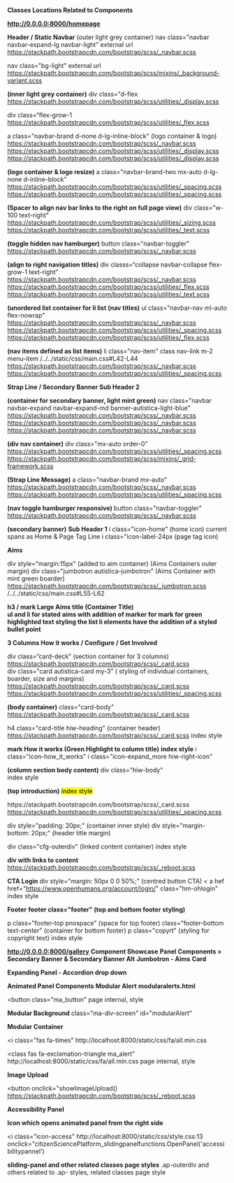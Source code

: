 **Classes Locations Related to Components**

**http://0.0.0.0:8000/homepage**

**Header / Static Navbar**
(outer light grey container)
nav class="navbar navbar-expand-lg navbar-light" 
external url  https://stackpath.bootstrapcdn.com/bootstrap/scss/_navbar.scss

nav class="bg-light" 
external url https://stackpath.bootstrapcdn.com/bootstrap/scss/mixins/_background-variant.scss

**(inner light grey container)**
div class="d-flex 
https://stackpath.bootstrapcdn.com/bootstrap/scss/utilities/_display.scss

div class=“flex-grow-1 
https://stackpath.bootstrapcdn.com/bootstrap/scss/utilities/_flex.scss

a class="navbar-brand d-none d-lg-inline-block" (logo container & logo)
https://stackpath.bootstrapcdn.com/bootstrap/scss/_navbar.scss
https://stackpath.bootstrapcdn.com/bootstrap/scss/utilities/_display.scss
https://stackpath.bootstrapcdn.com/bootstrap/scss/utilities/_display.scss

**(logo container & logo resize)**
a class="navbar-brand-two mx-auto d-lg-none d-inline-block" 
https://stackpath.bootstrapcdn.com/bootstrap/scss/utilities/_spacing.scss
https://stackpath.bootstrapcdn.com/bootstrap/scss/utilities/_spacing.scss

**(Spacer to align nav bar links to the right on full page view)**
div class="w-100 text-right" 
https://stackpath.bootstrapcdn.com/bootstrap/scss/utilities/_sizing.scss
https://stackpath.bootstrapcdn.com/bootstrap/scss/utilities/_text.scss

**(toggle hidden nav hamburger)**
button class="navbar-toggler" 
https://stackpath.bootstrapcdn.com/bootstrap/scss/_navbar.scss

**(align to right navigation titles)**
div classs=“collapse navbar-collapse flex-grow-1 text-right” 
https://stackpath.bootstrapcdn.com/bootstrap/scss/_navbar.scss
https://stackpath.bootstrapcdn.com/bootstrap/scss/utilities/_flex.scss
https://stackpath.bootstrapcdn.com/bootstrap/scss/utilities/_text.scss

**(unordered list container for li list (nav titles)** 
ul class="navbar-nav ml-auto flex-nowrap” 
https://stackpath.bootstrapcdn.com/bootstrap/scss/_navbar.scss
https://stackpath.bootstrapcdn.com/bootstrap/scss/utilities/_spacing.scss
https://stackpath.bootstrapcdn.com/bootstrap/scss/utilities/_flex.scss

**(nav items defined as list items)**
li class="nav-item" 
class nav-link m-2 menu-item 
/../../static/css/main.css#L42-L44
https://stackpath.bootstrapcdn.com/bootstrap/scss/_navbar.scss
https://stackpath.bootstrapcdn.com/bootstrap/scss/utilities/_spacing.scss


**Strap Line / Secondary Banner Sub Header 2** 

**(container for secondary banner, light mint green)**
nav class="navbar navbar-expand navbar-expand-md banner-autistica-light-blue" 
https://stackpath.bootstrapcdn.com/bootstrap/scss/_navbar.scss
https://stackpath.bootstrapcdn.com/bootstrap/scss/_navbar.scss
https://stackpath.bootstrapcdn.com/bootstrap/scss/_navbar.scss


**(div nav container)**
div class="mx-auto order-0" 
https://stackpath.bootstrapcdn.com/bootstrap/scss/utilities/_spacing.scss
https://stackpath.bootstrapcdn.com/bootstrap/scss/mixins/_grid-framework.scss

**(Strap Line Message)**
a class="navbar-brand mx-auto" 
https://stackpath.bootstrapcdn.com/bootstrap/scss/_navbar.scss
https://stackpath.bootstrapcdn.com/bootstrap/scss/utilities/_spacing.scss

**(nav toggle hamburger responsive)**
button class="navbar-toggler" 
https://stackpath.bootstrapcdn.com/bootstrap/scss/_navbar.scss  

**(secondary banner)**
**Sub Header 1** 
i class="icon-home" (home icon)
current spans as Home & Page Tag Line
i class="icon-label-24px (page tag icon)

**Aims** 

div style="margin:15px" (added to aim container) (Aims Containers outer margin)
div class="jumbotron autistica-jumbotron" (Aims Container with mint green boarder)
https://stackpath.bootstrapcdn.com/bootstrap/scss/_jumbotron.scss
/../../static/css/main.css#L55-L62

**h3 / mark Large Aims title (Container Title)**  
**ul and li for stated aims with addition of marker for mark for green highlighted text styling the list li elements have the addition of a styled bullet point**

**3 Columns How it works / Configure / Get Involved**

div class=“card-deck” (section container for 3 columns)
https://stackpath.bootstrapcdn.com/bootstrap/scss/_card.scss
<br>
div class="card autistica-card my-3”  ( styling of individual containers, boarder, size and margins)
https://stackpath.bootstrapcdn.com/bootstrap/scss/_card.scss
https://stackpath.bootstrapcdn.com/bootstrap/scss/utilities/_spacing.scss


**(body container)**
class="card-body” 
https://stackpath.bootstrapcdn.com/bootstrap/scss/_card.scss

h4 class="card-title hiw-heading" (container header)
https://stackpath.bootstrapcdn.com/bootstrap/scss/_card.scss
index style

**mark How it works</mark> (Green Highlight to column title)**
**index style**
i class="icon-how_it_works"
i class="icon-expand_more hiw-right-icon"

**(column section body content)**
div class="hiw-body"   
index style

**(top introduction)**
<mark> 
index style
<p class="card-text”> 

**(paragraph spacing between top introduction paragraph and list)**
**ul and li (styled bullet pointed listed green highlighted)**

**Columns 2 & 3** 
div class="card autistica-card my-3" (inner and outer container stying)
https://stackpath.bootstrapcdn.com/bootstrap/scss/_card.scss
https://stackpath.bootstrapcdn.com/bootstrap/scss/utilities/_spacing.scss

div style="padding: 20px;" (container inner style)
div style="margin-bottom: 20px;" (header title margin)

div class="cfg-outerdiv" (linked content container)
index style

**div with links to content**
<a hrefs style> 
https://stackpath.bootstrapcdn.com/bootstrap/scss/_reboot.scss


**CTA Login** 
div style="margin: 50px 0 0 50%;" (centred button CTA)
< a hef href="https://www.openhumans.org/account/login/" class="hm-ohlogin"
index style

**Footer** 
**footer class="footer" (top and bottom footer styling)**

p class="footer-top pnospace" (space for top footer)
class="footer-bottom text-center" (container for bottom footer)
p class="copyrt" (styling for copyright text)
index style

**http://0.0.0.0:8000/gallery**
**Component Showcase**
**Panel Components > Secondary Banner & Secondary Banner Alt**
**Jumbotron - Aims**
**Card**
<div class="card-body"
https://stackpath.bootstrapcdn.com/bootstrap/scss/_card.scss

<h4 class="card-title hiw-heading"
https://stackpath.bootstrapcdn.com/bootstrap/scss/_card.scss
http://localhost:8000/gallery page internal, style 

<div class="hiw-body"
http://localhost:8000/gallery  page internal, style 


**Expanding Panel - Accordion drop down**
<div class="ap-navadjust-outerdiv"
page internal, style

<div class="ap-navadjust-expand"
page internal, style

**Animated Panel Components** 
**Modular Alert**
**modularalerts.html**

<button class="ma_button"
page internal, style

**Modular Background**
class="ma-div-screen"
id="modularAlert"

**Modular Container**
<div class="ma-divts"
page internal, style

<i class="fas fa-times" 
http://localhost:8000/static/css/fa/all.min.css

<class fas fa-exclamation-triangle ma_alert"
http://localhost:8000/static/css/fa/all.min.css
page internal, style

<div class="ma_timeout"
page internal, style

<div class="ma_to_text"
page internal, style

**Image Upload**
<div class ui-master-div 
page internal, style

<button onclick="showImageUpload()
https://stackpath.bootstrapcdn.com/bootstrap/scss/_reboot.scss


**Accessibility Panel** 

**Icon which opens animated panel from the right side** 

<i class="icon-access"
http://localhost:8000/static/css/style.css:13
onclick="citizenSciencePlatform_slidingpanelfunctions.OpenPanel('accessibilitypannel’)

**sliding-panel and other related classes page styles**
.ap-outerdiv and others related to .ap- styles, related classes page style
<script>function show_hideExpandingPanel(panelID, panel_arrow)…. 


**Accessibility Panel**
<div class="ap-outerdiv"
http://localhost:8000/gallery:814

<div class="ap-langsel"
http://localhost:8000/gallery:820

<div class="ap-language"
http://localhost:8000/gallery:823


**Accessibility Menu**

<i class="icon-screen-reader ap-icon-na"
http://localhost:8000/static/css/style.css:13

<div class="sliding-panel left sliding-panel-open-left" id=“accessibilitypannel etc
http://localhost:8000/gallery:785 + 

**Navigation Adjustment**
<div class="ap-navadjust-outerdiv" (three section accordions)
http://localhost:8000/gallery:837

<div class=“ap-div-nai”
http://localhost:8000/gallery:894


**Colour Adjustment** 
<div class="ap-navadjust-outerdiv" (three section accordions)
http://localhost:8000/gallery:837

<i class="ap-arrow-right icon-expand_more" id="arrow_expandingpanel_ca" onclick="show_hideExpandingPanel('coladjust', 'arrow_expandingpanel_ca')"></i>
http://localhost:8000/static/css/style.css

<div class="ap-navadjust-expand" id="coladjust"
http://localhost:8000/gallery:850

<div class="ap-div-cc"
http://localhost:8000/gallery:932

<div class="ap-icon-col"
http://localhost:8000/gallery:936

<i class="icon-opacity-24px"
http://localhost:8000/static/css/style.css:13

<div class="ap-cc-text"
http://localhost:8000/gallery:940

<div class="ap-div-col"
http://localhost:8000/gallery:943

<div class="ap-box-cc"
http://localhost:8000/gallery:948

<div class="ap-icon-col-big"
http://localhost:8000/gallery:955

<i class="icon-opacity-24px"
http://localhost:8000/static/css/style.css:13

<div class="ap-box-cc-text"
http://localhost:8000/gallery:959

<div class="ap-div-sc"
http://localhost:8000/gallery:972

<div class="ap-sc-circle"
http://localhost:8000/gallery:963

<div class="ap-sc-text"
http://localhost:8000/gallery:975

<div class="ap-div-tabs"
http://localhost:8000/gallery:978

<div class="ap-tab-bground"
http://localhost:8000/gallery:983

<div class="ap-tab-other"
http://localhost:8000/gallery:990

**(Saturation & Brightness)**
<div class="ap-hslcolorpicker"
http://localhost:8000/gallery:1005

<input type="range" 
https://stackpath.bootstrapcdn.com/bootstrap/scss/_reboot.scss:317 - 325

<script var hslSlider, var saturationSlider, var brightnessSlider
<i class=“icon-reset-colour ap-icon-rc
http://localhost:8000/gallery:1039

<div class="ap-bpcpp"
http://localhost:8000/gallery:1043

<div ap-col-circles
http://localhost:8000/gallery:1047

**(Container for three Contrast containers)**
<div class="ap-div-contrast"
http://localhost:8000/gallery:1085

<div class="ap-contrast-box"
http://localhost:8000/gallery:1089

<div class="ap-icon-contrast
http://localhost:8000/gallery:1097

<div class="ap-bottom-slider"
http://localhost:8000/gallery:1101

<div class="ap-bottom-slider-left"
http://localhost:8000/gallery:1115

<i class="icon-add_circle-24px
http://localhost:8000/static/css/style.css:13

**(- & + Contrast Slider)**
script var Slider

**(Content Adjustment)** 
**accessibilitypanel.html** 
with PanelID="accessibilitypannel" Direction="left"

<div class="ap-navadjust-outerdiv"
http://localhost:8000/gallery:837

<div class="ap-fs-box"
http://localhost:8000/gallery:1283

<i class="icon-font-sizing"
http://localhost:8000/static/css/style.css:13

<div class="ap-flw-outerdiv"
http://localhost:8000/gallery:1295

<div class="ap-fs-button"
http://localhost:8000/gallery:1300

<div class="ap-lws-button"
http://localhost:8000/gallery:1311

<div class="ap-icon-lum"
http://localhost:8000/gallery:1320

<i class="icon-luminance"
http://localhost:8000/static/css/style.css:13


**(3 High Contrasts 1&2 / Low Luminance Text)**
<div class ap-lum-outerdiv
http://localhost:8000/gallery:1323

<div class="ap-hcl"
http://localhost:8000/gallery:1328

<div class="ap-hc3-desc"
http://localhost:8000/gallery:1345

<div class="ap-hcl-title"
http://localhost:8000/gallery:1354

<i class="ap-arrow-right icon-expand_more"
http://localhost:8000/static/css/style.css:13

<div class="ap-navadjust-expand"
http://localhost:8000/gallery:850

<div class="ap-hcl"
http://localhost:8000/gallery:1328

<div class="ap-hc4-desc"
http://localhost:8000/gallery:1350

**(Low Luminance 2)**
<div class="ap-hcl-title"
http://localhost:8000/gallery:1354

**(Magnifier)**
<div class="ap-mag-box"
http://localhost:8000/gallery:1363

**(Close Function)**
<i class="icon-close sp-icon-close"
onclick="citizenSciencePlatform_slidingpanelfunctions.ClosePanel('accessibilitypannel')"
http://localhost:8000/static/css/style.css:13
http://localhost:8000/gallery:808

**Navigation Components**
Header as inserted home page 
Navigation as inserted home page 
Footer Top & Bottom as inserted home page 
Newsletter Cards as inserted home page and newsletterCards.html

**User Journey Stepped Control**
load userJourney
<form id="stepper” method="POST"
<link rel="stylesheet" href="https://stackpath.bootstrapcdn.com/bootstrap/4.4.1/css/bootstrap.min.css" integrity="sha384-Vkoo8x4CGsO3+Hhxv8T/Q5PaXtkKtu6ug5TOeNV6gBiFeWPGFN9MuhOf23Q9Ifjh"

<div class="step"
http://localhost:8000/gallery:1824

**(Next Button)**
<button type="submit" form="stepper" value="Submit"Next</button
https://stackpath.bootstrapcdn.com/bootstrap/4.4.1/css/bootstrap.min.css


**Newsletter Signup** 
**(Newsletter Subscribe)**
**newsletterSignup.html**
<div class="card-body"
<link rel="stylesheet" href="https://stackpath.bootstrapcdn.com/bootstrap/4.4.1/css/bootstrap.min.css" integrity="sha384-Vkoo8x4CGsO3+Hhxv8T/Q5PaXtkKtu6ug5TOeNV6gBiFeWPGFN9MuhOf23Q9Ifjh" crossorigin="anonymous">

<h4 class="card-title
<link rel="stylesheet" href="https://stackpath.bootstrapcdn.com/bootstrap/4.4.1/css/bootstrap.min.css" integrity="sha384-Vkoo8x4CGsO3+Hhxv8T/Q5PaXtkKtu6ug5TOeNV6gBiFeWPGFN9MuhOf23Q9Ifjh" crossorigin="anonymous">

<h6 class="card-subtitle mb-2 text-muted"
https://stackpath.bootstrapcdn.com/bootstrap/4.4.1/css/bootstrap.min.css

form 
https://stackpath.bootstrapcdn.com/bootstrap/4.4.1/css/bootstrap.min.css

<div class="col-auto"
https://stackpath.bootstrapcdn.com/bootstrap/4.4.1/css/bootstrap.min.css
https://stackpath.bootstrapcdn.com/bootstrap/4.4.1/css/bootstrap.min.css


**Name Input** 
label class="sr-only" for="inlineFormInput"
https://stackpath.bootstrapcdn.com/bootstrap/4.4.1/css/bootstrap.min.css

<input type="text" class="form-control mb-2" id="inlineFormInput" placeholder="John Doe">
https://stackpath.bootstrapcdn.com/bootstrap/4.4.1/css/bootstrap.min.css


<div class="col-auto"
https://stackpath.bootstrapcdn.com/bootstrap/4.4.1/css/bootstrap.min.css
<button type="submit" class="btn btn-primary mb-2">Subscribe</button>
https://stackpath.bootstrapcdn.com/bootstrap/4.4.1/css/bootstrap.min.css

<div class="card-footer text-success"
http://localhost:8000/gallery:1946


**Language Selector**
<div class="dropdown"
https://stackpath.bootstrapcdn.com/bootstrap/4.4.1/css/bootstrap.min.css

<a class=btn btn-autisica dropdown-toggle
https://stackpath.bootstrapcdn.com/bootstrap/4.4.1/css/bootstrap.min.css
http://localhost:8000/gallery:1997
https://stackpath.bootstrapcdn.com/bootstrap/4.4.1/css/bootstrap.min.css

<div class="dropdown-menu"
https://stackpath.bootstrapcdn.com/bootstrap/4.4.1/css/bootstrap.min.css

<a class="dropdown-item"
https://stackpath.bootstrapcdn.com/bootstrap/4.4.1/css/bootstrap.min.css

**Defined Profile**
**(outer container)**
<div class="dp-outerdiv"
http://localhost:8000/gallery:2058

**(inner container)**
<div class="dp-questions"
http://localhost:8000/gallery:2064

<div class="dp-question-text"
http://localhost:8000/gallery:2070

**Label title, duplicated three times for profile questions**
class="dp-yesnotext"
http://localhost:8000/gallery:2082

**Input** 
https://stackpath.bootstrapcdn.com/bootstrap/4.4.1/css/bootstrap.min.css

**Submit Button**
<div class="dp-submit"
http://localhost:8000/gallery:2073


**User Experience Form** 
**Where (location)**
<div class="uef-top-box"
http://localhost:8000/gallery:2247

Fixes
td.uef-top-text {
    border: none;
}

uef-td-input {
    padding-right: 0px;
}

td, th {
    border: none;
}
http://localhost:8000/gallery:2750

.uef-outer-div {
    border-radius: 0px 0px 10px 10px;
    border-width: 2px;
    border-style: solid;
    border-color: var(--autistica-mint-green);
    padding-bottom: 0px;
}
http://localhost:8000/gallery:2257

.uef-td-ip {
    width: 100%;
    border: none;
    border-radius: 0px 0px 5px 0px;
}
http://localhost:8000/gallery:2295

uef-td-txarea {
    width: 100%;
    height: 100%;
    resize: none;
    border: none;
    border-radius: 0px 0px 5px 0px;
}
http://localhost:8000/gallery:2241

<div class="uef-top-box"
http://localhost:8000/gallery:2247

<td class="uef-top-text"
http://localhost:8000/gallery:2252

<span class="uef-span-buttons"
http://localhost:8000/gallery:2300
<span class="uef-buttontemp"><u>Templates</u></span>
http://localhost:8000/gallery:2189

<span class="uef-buttontemp"><i class="fas fa-save"></i><u>Save</u></span>
http://localhost:8000/gallery:2189

<i class="fas fa-save"
http://localhost:8000/static/css/fa/all.min.css:5

<i class="uef-buttontemp"
http://localhost:8000/gallery:2189

<i class="fas fa-trash"
http://localhost:8000/static/css/fa/all.min.css:5

<div class="uef-outer-div"
<table class="uef-table"

tbody
tr class="uef-tr1-nb"
http://localhost:8000/gallery:2276

**(what)**
td class="uef-td-wh uef-td-what"
http://localhost:8000/gallery:2284

**(input)**
td class="uef-td-input"
http://localhost:8000/gallery:2236

<textarea class="uef-td-txarea" placeholder="Your experience can be entered here..."></textarea>
http://localhost:8000/gallery:2239


**Different**
<div class="uef-top-box"
http://localhost:8000/gallery:2247

td class="uef-top-text"
http://localhost:8000/gallery:2252

<div class="uef-outer-div"
http://localhost:8000/gallery:2257

table class="uef-table"
http://localhost:8000/gallery:2265

tr class="uef-tr1-nb">
http://localhost:8000/gallery:2276

td class="uef-td-wh uef-td-what">
http://localhost:8000/gallery:2284

td class="uef-td-input">
http://localhost:8000/gallery:2236                
           

**Sharing Setting Part of Experience Page**
<form class="sgs-form"
http://localhost:8000/gallery:2458

<h3 class="sgs-h3"
http://localhost:8000/gallery:2493

<div class=sgs-div-inner
http://localhost:8000/gallery:2497

**Checkbox - Can be used for research**
<input type="checkbox" class="sgs-checkb">
https://stackpath.bootstrapcdn.com/bootstrap/scss/_reboot.scss:374
http://localhost:8000/gallery:2497:2508

**Experience ID** 
<span class="sgs-sp-userdata">Experience ID: 0118092019</span>
http://localhost:8000/gallery:2466

**Is Viewable by Others**
<div class="sgs-div-inner"
http://localhost:8000/gallery:2497

<span class="sgs-sp-text">Is viewable by others</span>
http://localhost:8000/gallery:2461

input type="checkbox" class="sgs-checkb">
https://stackpath.bootstrapcdn.com/bootstrap/scss/_reboot.scss:374
http://localhost:8000/gallery:2497:2508

**Date**
<span class="sgs-sp-userdata">Date: 10-12-2020 16:12</span>
http://localhost:8000/gallery:2497:2466

**Submit Button** 
<div class="sgs-div-inner">
http://localhost:8000/gallery:2497:2504
 
**(Audio Sound Added to Button Submit ref soundjay.com)**
<audio id="submitSound" src="http://www.soundjay.com/button/beep-07.wav"></audio>
<span class="sgs-submit-button" onclick="submitButton(this.form)">Submit</span>
http://localhost:8000/gallery:2476

**View Experiences as Button**  

<span class="sgs-views-button" onclick="views()">Views</span>
http://localhost:8000/gallery:2484
          

**Experience Viewer Control** 
<div class="evc-cbid">
http://localhost:8000/gallery:2569

<span class="evc-cb"><input type="checkbox"></span>
http://localhost:8000/gallery:2573

<span class="evc-id">ID: 32097868 - Sept 18, 2019, 10:31 a.m.</span>
http://localhost:8000/gallery:2554

<p class="evc-question">Event</p>
http://localhost:8000/gallery:2560

<p class="evc-text">The air conditioning in the room where I was having a meeting was really loud and I found it really hard to concentrate.</p>
http://localhost:8000/gallery:2564
   

**Community Approval Mechanism**
**communityapprovalmechanism.html**

Fix 
.cam-views {
    font-size: 60px; (alter from 60px to larger 48px)
}
within styles for components (alter icon size to standard size 32px)

.cam-ico {
    font-size: 32px;
    color: grey;
}

within styles for components (altered blue mouse over to mint green)

    .cam-ico:hover, .cam-ico-space:hover {
        color: #008279;
    }

<div class="cam-odiv">
http://localhost:8000/gallery:2653

<i class="icon-views cam-views"></i>
http://localhost:8000/static/css/style.css:13

<div class="cam-cam">
http://localhost:8000/gallery:2648

**Component Title**
<span class="cam-cam-text">Community: Approval Mechanism</span>

**Descriptive Title**
<span class="cam-other-text">List view of submitted events for approval</span>

<div class="cam-boticons">
http://localhost:8000/gallery:2660

**Icon & Color Application**
<i class="icon-folder-whole cam-ico"></i><span>&nbsp; Templates</span>
http://localhost:8000/static/css/style.css:13
http://localhost:8000/gallery:2663

**Icon & Color Application**
<i class="icon-edit cam-ico-space"></i><span>&nbsp; Edit</span>
http://localhost:8000/static/css/style.css:13
http://localhost:8000/gallery:2689

**Icon & Color Application**
<i class="icon-delete cam-ico-space"></i><span>&nbsp; Delete</span>
http://localhost:8000/static/css/style.css:13
http://localhost:8000/gallery:2693

**Icon & Color Application**
<i class="icon-help cam-ico-space"></i><span>&nbsp; Help</span>
http://localhost:8000/static/css/style.css:13
http://localhost:8000/gallery:2667

**Moderation Container**        
<div class="cam-mod">
http://localhost:8000/gallery:2684

**Icon Tick / Approved**
<i class="icon-check cam-tick"></i>
http://localhost:8000/static/css/style.css:13
http://localhost:8000/gallery:2689

**Icon Tick / Approved**
<i class="icon-close cam-cross"></i>
http://localhost:8000/static/css/style.css:13
http://localhost:8000/gallery:2693

**Moderation Box (Approved / Blocked Titles)**      
<span class="cam-app-bl"> 1 Approved / 2 Blocked</span>
http://localhost:8000/gallery:2693

**Search Input**
<input placeholder="Search" class="cam-input">
http://localhost:8000/gallery:2705  
https://stackpath.bootstrapcdn.com/bootstrap/scss/_reboot.scss:325/317


Fix 
(make header titles green)

.cam-cam-text {
    color: var(--autistica-mint-green);
    font-size: 22px;
    margin-bottom: 10px;
}

**Moderation of New Experiences 
moderationofnewexperiences.html**

Fix: Table Header Color (From navy blue to mint green)

thead {
color: white;
background-color: var(--autistica-mint-green);
}
http://localhost:8000/gallery:2916

Replace orange submit button with green 
http://localhost:8000/gallery:2936

mone-butsub {
    background-color: orange;
    color: white;
    border-radius: 5px;
    border-color: orange;
}

.mone-butsub {
    background-color: #008279;
    color: white;
    border-radius: 5px;
    border-color: #008279;
}

table
thead
http://localhost:8000/gallery:2916
https://stackpath.bootstrapcdn.com/bootstrap/scss/_reboot.scss:266

**Checkbox**
td class="mone-cb">
http://localhost:8000/gallery:2943

**Checkbox Input**
input type="checkbox"></td>
https://stackpath.bootstrapcdn.com/bootstrap/scss/_reboot.scss:374


**Inputs**
**Moderation** 
<div class="mone-mod">
http://localhost:8000/gallery:2931/2771

**Tick & Check box**
<span class="fas fa-check mone-tick">
http://localhost:8000/gallery:2923

input type="radio" name="32097868">
https://stackpath.bootstrapcdn.com/bootstrap/scss/_reboot.scss:374

**Respond Link**
<span class="mone-resp"><a href="#">Respond</a></span>
http://localhost:8000/gallery:2947

**Respond Link**
<span class="mone-bs">
http://localhost:8000/gallery:2953

<button type="button" class="mone-butsub">Submit</button>            
https://stackpath.bootstrapcdn.com/bootstrap/scss/_reboot.scss:358
http://localhost:8000/gallery:2937


**Moderation No / Respond** 

<div class="mone-mod">
http://localhost:8000/gallery:2931

<span class="fas fa-times mone-cross"><input type="radio" name="32097868">
http://localhost:8000/static/css/fa/all.min.css:5
http://localhost:8000/gallery:2927

<span class="mone-resp mone-respbb"> <a href="#">Respond</a>
http://localhost:8000/gallery:2947
http://localhost:8000/gallery:2950

<span class="mone-nbs">&nbsp;</span>
http://localhost:8000/gallery:2642


**User ID 2 as above*
<div class="mone-mod">
http://localhost:8000/gallery:2931


**Documentation Viewer**
**Documentation viewer Styles within page**
**documentationviewer.html**
**Fix Alter Table Header Column from navy to mint green** 

thead {
    color: white;
    background-color: #008279;
}

<thead Column Headers
<thclass="mone-cb">
<ths>(Content)


**Pictorial Experience Editor** 
**pictorialexperienceeditor.html Styles within page**

Fix Header Top Replace Blue with Mint Green
element.style {
    background-color: #008279;
    padding-top: 30px;
    cursor: pointer;
    transform: translate3d(274px, 304px, 0px);
}

**Header / Home  Styles within page**

<span class="peed-div-home icon-button">
<i class="icon-home peed-icon-home icon-button">


**Enter your experience Input Tab**
table style=“width: 100%”
http://localhost:8000/gallery:2919

<span class="peed-div-home icon-button"
http://localhost:8000/gallery:3037
http://localhost:8000/static/css/style.css:13

<i class="icon-home peed-icon-home icon-button"
http://localhost:8000/gallery:3043
http://localhost:8000/static/css/style.css:13

<span class="peed-clear icon-button"
http://localhost:8000/gallery:3054
http://localhost:8000/static/css/style.css:13

<div class="peed-span-ta"
http://localhost:8000/gallery:3064

<span class="peed-span-clear"
http://localhost:8000/gallery:3075

**Clear Red Icon**
<i class="icon-clear peed-icon-clear icon-button"
http://localhost:8000/gallery:3059

**Play** 
<span class="peed-play icon-button"
http://localhost:8000/gallery:3101
http://localhost:8000/static/css/style.css:13

<span class="peed-play-ispan"
http://localhost:8000/gallery:3113

<i class="icon-play_arrow peed-play-icon icon-button"
http://localhost:8000/static/css/style.css:13
http://localhost:8000/gallery:3109

**Share** 
<span class="peed-play"
http://localhost:8000/gallery:3101

<span class="peed-play-ispan"
http://localhost:8000/gallery:3113

<i class="icon-share peed-play-icon icon-button"
http://localhost:8000/static/css/style.css:13
http://localhost:8000/gallery:3109


**Home Section Titles** 
tr
td
<div class="peed-text-home"
http://localhost:8000/gallery:3047

**Enter your experiences / Clear** 
<div class="peed-exp-div"
<span class="peed-exp-text"
http://localhost:8000/gallery:3088

<span class="peed-clear-text"
http://localhost:8000/gallery:3094

**Play** 
<div class="peed-play-text"
http://localhost:8000/gallery:3117

**Share** 
<div class="peed-play-text"
http://localhost:8000/gallery:3117

**Center Content** 
class="peed1-outerdiv"
http://localhost:8000/gallery:3172
<table>

**4 Columns** 
tr
<span class="peed1-span-item card-button"
http://localhost:8000/gallery:3178

<span class="peed1-span-itext"
http://localhost:8000/gallery:3195

<span class="peed1-span-iicon"
http://localhost:8000/gallery:3202

<i class="icon-Autistic-Person peed1-icon" id="iicon-Autistic-Person"
http://localhost:8000/static/css/style.css:13
http://localhost:8000/gallery:3206
http://localhost:8000/static/css/style.css:13

**Same structure for the five lines of four boxes**
**Bottom Card Settings** 
**Container** 
dic class="peed2-outerdiv"
http://localhost:8000/gallery:3123

<span class="peed2-div-item
http://localhost:8000/gallery:3132

<span class="peed2-span-icon card-button"
http://localhost:8000/gallery:3139

**About Me Icon**
<i class="icon-profile peed2-icon”
http://localhost:8000/gallery:3153

**About Me Title**
<div class="peed2-span-text"
http://localhost:8000/gallery:3157

**Fixes** 

1. Enter your experiences alter text colour to Mint Green 

.peed-exp-text {
    color: #008279;
    font-size: 20px;
    margin-top: 20px;
}

**alter border on input enter experience box to mint green** 
gallery:3064
.peed-span-ta {
    border-style: solid;
    border-radius: 7px;
    border-color: #008279; X
    margin-top: 12px;
    display: inline-block;
    position: relative;
    height: 44px;
    width: 100%;
}

gallery:3178

.peed1-span-item {
    display: flex;
    flex-direction: column;
    border-style: solid;
    border-radius: 10px;
    width   : 100px;
    height: 70px;
    border-color: #008279;
    margin: 0 10px 10px 0;
    border-width: 2px;
}

altered boarder on bottom menu to mint green 

gallery:3139
.peed2-span-icon {
    border-style: solid;
    border-radius: 12px;
    border-color: #008279;
    padding: 7px 30px 7px 30px;
    display: inline-block;
}

altered colour of cards title to mint green 
gallery:3164
.peed2-span-cards {
    font-size: 27px;
    color: #008279;
    display: inline-block;
    line-height: 55px;
    margin: 0px 15px 0px 20px;
}

altered size of icons to standard 32px
gallery:3153

.peed2-icon {
    font-size: 32px;
}
